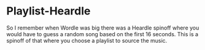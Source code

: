 # Playlist-Heardle

So I remember when Wordle was big there was a Heardle spinoff where you would have to guess a random song based on the first 16 seconds. This is a spinoff of that where you choose a playlist to source the music.
